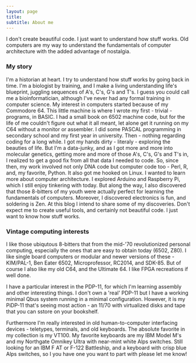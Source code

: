```yaml
---
layout: page
title: 
subtitle: About me
---
```


I don't create beautiful code. I just want to understand how stuff works. Old computers are my way to understand the fundamentals of computer architecture with the added advantage of nostalgia. 

### My story

I'm a historian at heart. I try to understand how stuff works by going back in time. I'm a biologist by training, and I make a living understanding life's blueprint, juggling sequences of A's, C's, G's and T's. I guess you could call me a bioinformatician, although I've never had any formal training in computer science. 
My interest in computers started because of my Commodore 64. This little machine is where I wrote my first - trivial - programs, in BASIC. I had a small book on 6502 machine code, but for the life of me couldn't figure out what it all meant, let alone get it running on my C64 without a monitor or assembler. I did some PASCAL programming in secondary school and my first year in university. Then - nothing regarding coding for a long while. I got my hands dirty - literaly - exploring the beauties of life. 
But I'm a data-junky, and as I got more and more into molecular genetics, getting more and more of those A's, C's, G's and T's in, I realized to get a good fix from all that data I needed to code. So, since then, my work involved not only DNA code but computer code too - Perl, R, and, my favorite, Python. 
It also got me hooked on Linux. I wanted to learn more about computer architecture. I explored Arduino and Raspberry Pi, which I still enjoy tinkering with today. But along the way, I also discovered that those 8-bitters of my youth were actually perfect for learning the fundamentals of computers. Moreover, I discovered electronics is fun, and soldering is Zen. At this blog I intend to share some of my discoveries. Don't expect me to create useful tools, and certainly not beautiful code. I just want to know how stuff works.   

### Vintage computing interests

I like those ubiqutous 8-bitters that from the mid-'70 revolutionized personal computing, especially the ones that are easy to obtain today (6502, Z80). I like single board computers or modular and newer versions of these - KIM/PAL-1, Ben Eater 6502, Microprofessor, RC2014, and SDK-85. But of course I also like my old C64, and the Ultimate 64. I like FPGA recreations if well done.

I have a particular interest in the PDP-11, for which I'm learning assembly and other interesting things. I don't own a 'real' PDP-11 but I have a working minimal Qbus system running in a minimal configuration. However, it is my PiDP-11 that's seeing most action - an 11/70 with virtualized disks and tape that you can sstore on your bookshelf. 

Furthermore I'm really interested in old human-to-computer interfacing devices - teletypes, terminals, and old keyboards. The absolute favorite in my collection is my VT100. My favorite keyboards are my IBM Model M's and my Northgate Omnikey Ultra with near-mint white Alps switches. Still looking for an IBM F AT or F-122 Battleship, and a keyboard with crisp blue Alps switches, so I you have one you want to part with please let me know!  
